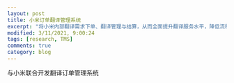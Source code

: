 ```yaml
---
layout: post
title: 小米订单翻译管理系统
excerpt: "将小米内部翻译需求下单、翻译管理与结算，从而全面提升翻译服务水平，降低流程成本。"
modified: 3/11/2021, 9:00:24
tags: [research, TMS]
comments: true
category: blog
---
```


与小米联合开发翻译订单管理系统